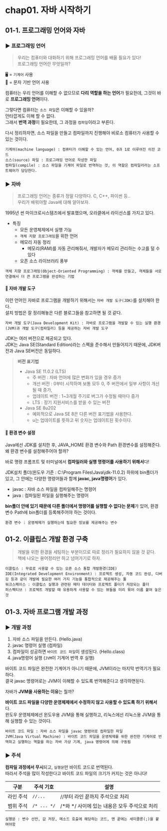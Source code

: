 # chap01. 자바 시작하기

## 01-1. 프로그래밍 언어와 자바
### ▶ 프로그래밍 언어
> 우리는 컴퓨터와 대화하기 위해 프로그래밍 언어를 배울 필요가 있다!  
> 프로그래밍 언어란 무엇일까?

🖥 = `기계어` 사용  
👤 = 문자 기반 언어 사용

컴퓨터는 우리 언어를 이해할 수 없으므로 **다리 역할을 하는 언어**가 필요한데, 그것이 바로 **프로그래밍 언어**이다.

그렇다면 컴퓨터는 `소스 파일`은 이해할 수 있을까?  
안타깝게도 이해 할 수 없다.  
그래서 **번역 과정**이 필요한데, 그 과정을 `컴파일`이라고 부른다.

다시 정리하자면, 소스 파일을 만들고 컴파일까지 진행해야 비로소 컴퓨터가 사용할 수 있는 것이다.

`기계어(machine language) : 컴퓨터가 이해할 수 있는 언어, 0과 1로 이루어진 이진 코드`  
`소스(source) 파일 : 프로그래밍 언어로 작성한 파일`  
`컴파일(compile) : 소스 파일을 기계어 파일로 번역하는 것, 이 역할은 컴파일러라는 소프트웨어가 담당한다.`

### ▶︎ 자바
> 프로그래밍 언어는 종류가 정말 다양하다. C, C++, 파이썬 등..  
> 우리가 배워야할 Java에 대해 알아보자.

1995년 썬 마이크로시스템즈에서 발표했으며, 오라클에서 라이선스를 가지고 있다.

- 특징
  - 모든 운영체제에서 실행 가능
  - `객체 지향 프로그래밍`을 위한 언어
  - 메모리 자동 정리
    - 메모리(RAM)를 자동 관리해줘서, 개발자가 메모리 관리하는 수고를 덜 수 있다
  - 오픈 소스 라이브러리 풍부

`객체 지향 프로그래밍(Object-Oriented Programming) : 객체를 만들고, 객체들을 서로 연결해서 더 큰 프로그램을 완성하는 기법`

#### 📌 자바 개발 도구
이런 언어인 자바로 프로그램을 개발하기 위해서는 `자바 개발 도구(JDK)`를 설치해야 한다.  
설치 방법은 잘 정리해놓은 다른 블로그들을 참고하면 될 것 같다.  

`자바 개발 도구(Java Development Kit) : 자바로 프로그램을 개발할 수 있는 실행 환경(JVM)과 개발 도구(컴파일러) 등을 제공하는 자바 개발 도구`  

JDK는 여러 버전으로 제공되고 있다.  
JDK는 Java SE(Standard Edition)라는 스펙을 준수해서 만들어지기 때문에, JDK버전과 Java SE버전은 동일하다.

> **버전 표기법**
> - Java SE 11.0.2 (LTS)
>   - 주 버전 : 자바 언어에 많은 변화가 있을 경우 증가
>   - 개선 버전 : 0부터 시작하며 보통 모두 0, 주 버전에서 일부 사항이 개선될 때 증가, 
>   - 업데이트 버전 : 1~3개월 주기로 버그가 수정될 때마다 증가
>   - LTS : 장기 지원서비스를 받을 수 있는 버전
> - Java SE 8u202
>   - 예외적으로 Java SE 8은 다른 버전 표기법을 사용한다.
>   - u는 업데이트를 뜻하고 뒤 숫자는 업데이트된 횟수이다. 

#### 📌 환경 변수 설정
Java에선 JDK를 설치한 후, JAVA_HOME 환경 변수와 Path 환경변수를 설정해준다.
왜 환경 변수를 설정해주어야 할까?

바로 명령 프롬프트 및 터미널에서 **컴파일러와 실행 명령어를 사용하기 위해서**다!

JDK설치 폴더(윈도우 기준 : C:\Program Files\Java\jdk-11.0.2) 하위에 bin폴더가 있고, 그 안에는 다양한 명령어들과 함께 **javac, java명령어**가 있다.  
- javac : 자바 소스 파일을 컴파일해주는 명령어
- java : 컴파일된 파일을 실행해주는 명령어

**bin폴더 안에 있기 때문에 다른 폴더에서 명령어를 실행할 수 없다는 문제**가 있어, 환경변수 Path에 bin폴더를 등록해주어야 하는 것이다.

`환경 변수 : 운영체제가 실행하는데 필요한 정보를 제공해주는 변수`

## 01-2. 이클립스 개발 환경 구축
> 개발을 위한 환경을 세팅하는 부분이므로 따로 정리가 필요하지 않을 것 같다.  
> 책에 나오는 용어정리만 하고 넘어가기로 하자.

`이클립스 : 무료로 사용할 수 있는 오픈 소스 통합 개발환경(IDE)`  
`IDE(Integrated Development Environment) : 프로젝트 생성, 자동 코드 완성, 디버깅 등과 같이 개발에 필요한 여러 가지 기능을 통합적으로 제공해주는 툴`  
`워크스페이스 : 이클립스 실행과 관련된 메타 데이터와 프로젝트 폴더가 저장되는 폴더`  
`퍼스펙티브 : 프로젝트 개발할 때 유용하게 사용할 수 있는 뷰들을 미리 묶어 이름 붙여 놓은 것`

## 01-3. 자바 프로그램 개발 과정

### ▶︎ 개발 과정
1. 자바 소스 파일을 만든다. (Hello.java)
2. javac 명령어 실행 (컴파일)
3. 컴파일이 성공하면 `바이트 코드 파일`이 생성된다. (Hello.class)
4. java명령어 실행 (`JVM`이 기계어 번역 후 실행)

바이트 코드 파일은 완전한 기계어가 아니기 때문에, JVM이라는 마지막 번역기가 필요하다.  
결국 javac 명령어로는 JVM이 이해할 수 있도록 번역해준다고 생각하면된다.  

자바가 **JVM을 사용하는 이유**는 뭘까?  

**바이트 코드 파일을 다양한 운영체제에서 수정하지 않고 사용할 수 있도록 하기 위해서**다.  
윈도우 운영체제에선 윈도우용 JVM을 통해 실행하고, 리눅스에선 리눅스용 JVM을 통해 실행할 수 있는 것이다.

`바이트 코드 파일 : 자바 소스 파일을 javac 명령어로 컴파일한 파일`  
`JVM(Java Virtual Machine) : 바이트 코드 파일을 운영체제를 위한 완전한 기계어로 번역하고 실행하는 역할을 하는 자바 가상 기계, java 명령어에 의해 구동됨`  

### ▶︎ 주석
**컴파일 과정에서 무시**되고, `실행문`만 바이트 코드로 번역된다.  
따라서 주석을 많이 작성한다고 바이트 코드 파일의 크기가 커지는 것은 아니다!

| 구분 | 주석 기호 | 설명 |
|---|---|---|
| 라인 주석 | `//...`  | //부터 라인 끝까지 주석으로 처리 |
| 범위 주석 | `/* ... */` | /*와 */ 사이에 있는 내용은 모두 주석으로 처리 |

`실행문 : 변수 선언, 값 저장, 메소드 호출에 해당하는 코드, 맨 끝에는 세미콜론(;)을 붙여야함`
